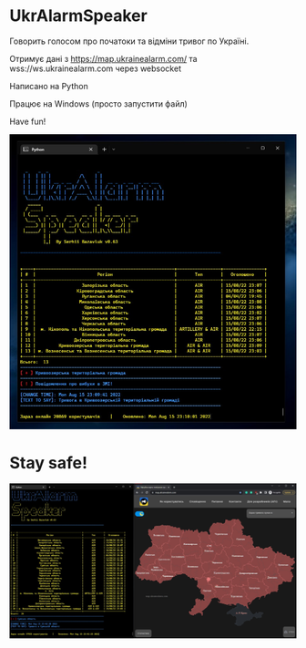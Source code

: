 # UkrAlarmSpeaker 
Говорить голосом про початоки та відміни тривог по Україні.

Отримує дані з https://map.ukrainealarm.com/ та wss://ws.ukrainealarm.com через websocket

Написано на Python

Працює на Windows (просто запустити файл)

Have fun!

<img src="A1.jpg">

# Stay safe!
<img src="A2.jpg">
